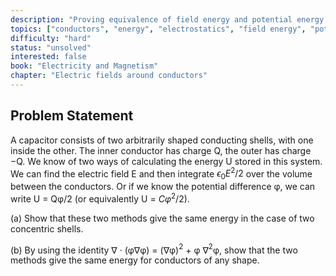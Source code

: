```yaml
---
description: "Proving equivalence of field energy and potential energy methods for arbitrary conductor shapes"
topics: ["conductors", "energy", "electrostatics", "field energy", "potential energy"]
difficulty: "hard"
status: "unsolved"
interested: false
book: "Electricity and Magnetism"
chapter: "Electric fields around conductors"
---
```


## Problem Statement
A capacitor consists of two arbitrarily shaped conducting shells, with one inside the other. The inner conductor has charge Q, the outer has charge −Q. We know of two ways of calculating the energy U stored in this system. We can find the electric field E and then integrate $\epsilon_0E^2/2$ over the volume between the conductors. Or if we know the potential difference φ, we can write U = Qφ/2 (or equivalently U = $Cφ^2$/2).

(a) Show that these two methods give the same energy in the case of two concentric shells.

(b) By using the identity ∇ · (φ∇φ) = (∇φ)$^2$ + φ ∇$^2$φ, show that the two methods give the same energy for conductors of any shape.
